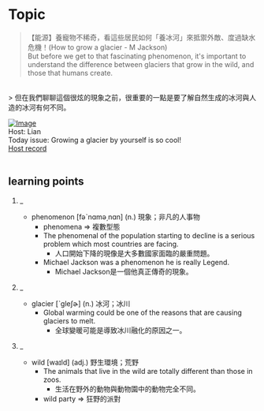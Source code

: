

# Topic

> 【能源】養寵物不稀奇，看這些居民如何「養冰河」來抵禦外敵、度過缺水危機！(How to grow a glacier - M Jackson) <br>
> But before we get to that fascinating phenomenon, it's important to understand the difference between glaciers that grow in the wild, and those that humans create.
 <br>
> 但在我們聊聊這個很炫的現象之前，很重要的一點是要了解自然生成的冰河與人造的冰河有何不同。 <br>

[![Image](https://cdn.voicetube.com/assets/thumbnails/wlppif9IJzI.jpg)](https://www.youtube.com/embed/wlppif9IJzI?rel=0&showinfo=0&cc_load_policy=0&controls=1&autoplay=1&iv_load_policy=3&playsinline=1&wmode=transparent&start=56&end=67&enablejsapi=1&origin=https://tw.voicetube.com&widgetid=1)<br>
Host: Lian
<br>Today issue: Growing a glacier by yourself is so cool!
<br>
[Host record](https://cdn.voicetube.com/tmp/everyday_records/lianjj4242/3274.mp3)
<br><br>
## learning points
1. _
	* phenomenon [fəˋnɑmə͵nɑn] (n.) 現象；非凡的人事物
		- phenomena => 複數型態
		- The phenomenal of the population starting to decline is a serious problem which most countries are facing.
			+ 人口開始下降的現像是大多數國家面臨的嚴重問題。
		- Michael Jackson was a phenomenon he is really Legend.
			+ Michael Jackson是一個他真正傳奇的現象。

2. _
	* glacier [ˋgleʃɚ] (n.) 冰河；冰川
		- Global warming could be one of the reasons that are causing glaciers to melt.
			+ 全球變暖可能是導致冰川融化的原因之一。

3. _
	* wild [waɪld] (adj.) 野生環境；荒野
		- The animals that live in the wild are totally different than those in zoos.
			+ 生活在野外的動物與動物園中的動物完全不同。
		- wild party => 狂野的派對
